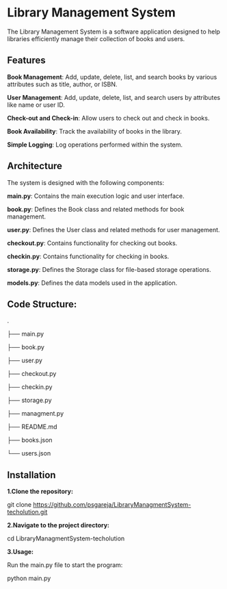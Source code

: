 
# **Library Management System**


The Library Management System is a software application designed to help libraries efficiently manage their collection of books and users.


## **Features**


**Book Management**: Add, update, delete, list, and search books by various attributes such as title, author, or ISBN.

**User Management**: Add, update, delete, list, and search users by attributes like name or user ID.

**Check-out and Check-in**: Allow users to check out and check in books.

**Book Availability**: Track the availability of books in the library.

**Simple Logging**: Log operations performed within the system.


## **Architecture**

The system is designed with the following components:


**main.py**: Contains the main execution logic and user interface.

**book.py**: Defines the Book class and related methods for book management.

**user.py**: Defines the User class and related methods for user management.

**checkout.py**: Contains functionality for checking out books.

**checkin.py**: Contains functionality for checking in books.

**storage.py**: Defines the Storage class for file-based storage operations.

**models.py**: Defines the data models used in the application.


## **Code Structure:**


.

├── main.py

├── book.py

├── user.py

├── checkout.py

├── checkin.py

├── storage.py

├── managment.py

├── README.md

├── books.json

└── users.json


## **Installation**

**1.Clone the repository:**

git clone https://github.com/psgareja/LibraryManagmentSystem-techolution.git

**2.Navigate to the project directory:**

cd LibraryManagmentSystem-techolution

**3.Usage:**

Run the main.py file to start the program:

python main.py

